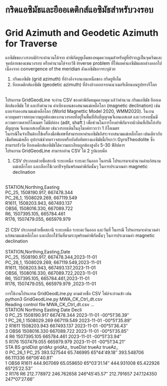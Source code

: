 # กริดแอซิมัธและยีออเดติกส์แอซิมัธสำหรับวงรอบ  </br>
# Grid Azimuth and Geodetic Azimuth for Traverse  </br>
แอซิมัธของวงรอบมักำจะคำนวนได้จาก ค่าพิกัดยูทูเอ็มของหมุดควบคุมสำหรับคู่ที่ปรากฏเป็นจุดเริมและจุดปลายของแขนวงรอบ หรือคำนวนได้จากวิธี inverse problem ที่ให้ผลค่าแอซิมัธแตกต่างออกไปเนื่องจาก convergence of the meridian ดังแอซิมัธอาจระบุด้วย </br>
1) กริดแอซิมัธ (grid azimuth) ที่อ้างอิงจากแกนเหนือของ กริดยูทีเอ็ม</br>
2) ยีออเดติกส์แอซิมัธ (geodetic azimuth) ที่อ้างอ้างออกจากแนวเมอริเดืยนบนรูปทรงรีโลก </br>
</br>
โปรแกรม GridGeodLine จะอ่าน CSV ของค่าพิกัดหมุดควบคุม แล้วำคำนวน  กริดแอซิมัธ ยีออเดติกส์แอซิมัธ ให้ และยังคำนวน ค่าเบียงเบนของสนามแม่เหล็กโลก (magnetic declination)  เช่น แบบจำลองสนามแม่เหล็กโลก (World Magnettic Model 2020, WMM2020). ในงานควบคุมตรวจสอบความถูกต้องของงานวงรอบที่อยู่ในพื้นที่อับสัญญาณจีเอนเอสเอส และวงรอบนั้นมีความยาวหลายกิโลเมตร ไม่มีปล่อง (adit, shaft ) เพื่อช่วนในการโยงค่าพิกัดจากผิวดินที่เปิดโล่งรับสัญญาณ จีเอนเอสเอสได้เลย เช่นวงรอบเดินในอุโมงค์ยาวกว่า 1 กิโลเมตร</br>
ในกรณีในจำเป็นต้องใช้เครื่องมือพิเศษที่สามารถหาค่าแอซิมัธอิสระจากสนามแม่เหล็กโลก เช่นเดียวกับเข็มทิศแม่เหล็ก อุปกรณ์ช่วยตรวจสอบหรือบังคับทิศทางแอซิมัธนี้เรียกว่า GyroTheodolite ซึ่งสามารถรังวัด ยีออเดติกส์แอซิมัธได้ความละเอียดถูกต้องสูงถึง 5-30 ฟิลิปดาร</br>
โปรแกรม GridGeodLine สามารถอ่าน CSV ได้ 2 รูปแบบคือ</br>

1) CSV ประกอบด้วยชื่อสถานี ระยะเหนือ ระยะตะวันออก ในกรณี โปรแกรมจะคำนวนค่าแก้สนามแม่เหล็กโลก และเลือกใช้เวลาปัจจุบันพร้อมค่าพิกัดนั้นๆ ในการประมาณค่า magnetic declination</br>
</br>
STATION,Northing,Easting</br>
PC_25, 1508190.917, 667478.344</br>
PC_26_1, 1508029.269, 667119.549</br>
R1611, 1508203.943, 667493.137</br>
OBS6, 1508016.330, 667089.722</br>
R6, 1507395.105, 665784.461</br>
R176, 1507479.055, 665979.979</br>
</br>
2) CSV ประกอบด้วยชื่อสถานี ระยะเหนือ ระยะตะวันออก และวันที่ ในกรณี โปรแกรมจะคำนวนค่าแก้สนามแม่เหล็กโลก และเลือกใช้วันที่ตามระบุพร้อมค่าพิกัดนั้นๆ ในการประมาณค่า magnetic declination</br>
</br>
STATION,Northing,Easting,Date</br>
PC_25, 1508190.917, 667478.344,2023-11-01</br>
PC_26_1, 1508029.269, 667119.549,2023-11-01</br>
R1611, 1508203.943, 667493.137,2023-11-01</br>
OBS6, 1508016.330, 667089.722,2023-11-01</br>
R6, 1507395.105, 665784.461,2023-11-01</br>
R176, 1507479.055, 665979.979 ,2023-11-01</br>

การใช้งานโปรแกรม  GridGeodLine.py ตามด้วยชื่อ CSV  ไฟล์จะอ่านเข้า เช่น</br>
python3 GridGeodLine.py MWA_CK_Ctrl_dt.csv</br>
Reading control file MWA_CK_Ctrl_dt.csv ...</br>
   STATION     Northing     Easting         Date          Decli</br>
0    PC_25  1508190.917  667478.344   2023-11-01  -00°51′36.39″</br>
1  PC_26_1  1508029.269  667119.549  2023-11-01   -00°51′35.89″</br>
2    R1611  1508203.943  667493.137   2023-11-01  -00°51′36.43″</br>
3     OBS6  1508016.330  667089.722   2023-11-01  -00°51′35.85″</br>
4       R6  1507395.105  665784.461   2023-11-01  -00°51′33.94″</br>
5     R176  1507479.055  665979.979   2023-11-01  -00°51′34.21″</br>
       STA     BS    gridDist      gridAz        gridAz_    trueDist      trueAz        trueAz_</br>
0  PC_26_1  PC_25  393.527544   65.746995   65°44′49.18″  393.548706   66.111336   66°06′40.81″</br>
1     OBS6  R1611  444.907069   65.058650   65°03′31.14″  444.931008   65.422926   65°25′22.53″</br>
2     R176     R6  212.778972  246.762658  246°45′45.57″  212.791657  247.124350  247°07′27.66″</br>

